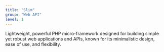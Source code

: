 ```yaml
---
title: "Slim"
group: "Web API"
level: 1
---
```


Lightweight, powerful PHP micro-framework designed for building simple yet robust web applications and APIs, known for its minimalistic design, ease of use, and flexibility.